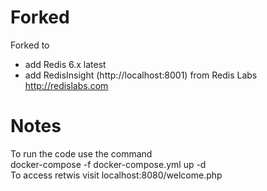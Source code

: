 # Forked

Forked to
- add Redis 6.x latest 
- add RedisInsight (http://localhost:8001) from Redis Labs http://redislabs.com

# Notes


To run the code use the command <br>
docker-compose -f docker-compose.yml up -d <br>
To access retwis visit localhost:8080/welcome.php
